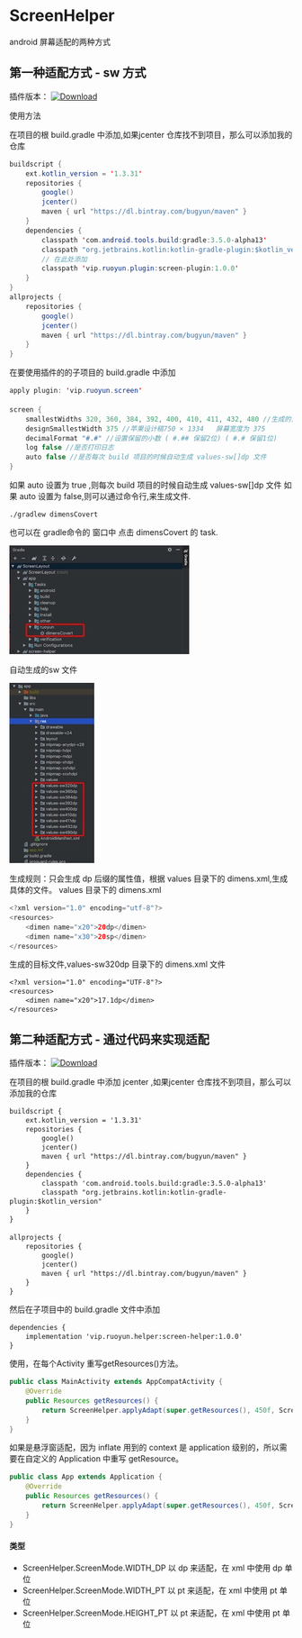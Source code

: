 # ScreenHelper

android 屏幕适配的两种方式


## 第一种适配方式 - sw 方式
插件版本：
[ ![Download](https://api.bintray.com/packages/bugyun/maven/screen-plugin/images/download.svg?version=1.0.0) ](https://bintray.com/bugyun/maven/screen-plugin/1.0.0/link)

使用方法

在项目的根 build.gradle 中添加,如果jcenter 仓库找不到项目，那么可以添加我的仓库

```java
buildscript {
    ext.kotlin_version = '1.3.31'
    repositories {
        google()
        jcenter()
        maven { url "https://dl.bintray.com/bugyun/maven" }
    }
    dependencies {
        classpath 'com.android.tools.build:gradle:3.5.0-alpha13'
        classpath "org.jetbrains.kotlin:kotlin-gradle-plugin:$kotlin_version"
        // 在此处添加
        classpath 'vip.ruoyun.plugin:screen-plugin:1.0.0'
    }
}
allprojects {
    repositories {
        google()
        jcenter()
        maven { url "https://dl.bintray.com/bugyun/maven" }
    }
}
```

在要使用插件的的子项目的 build.gradle 中添加

```java
apply plugin: 'vip.ruoyun.screen'

screen {
    smallestWidths 320, 360, 384, 392, 400, 410, 411, 432, 480 //生成的目标屏幕宽度的适配文件
    designSmallestWidth 375 //苹果设计稿750 × 1334   屏幕宽度为 375
    decimalFormat "#.#" //设置保留的小数 ( #.## 保留2位) ( #.# 保留1位)
    log false //是否打印日志
    auto false //是否每次 build 项目的时候自动生成 values-sw[]dp 文件
}
```

如果 auto 设置为 true ,则每次 build 项目的时候自动生成 values-sw[]dp 文件
如果 auto 设置为 false,则可以通过命令行,来生成文件.
```
./gradlew dimensCovert
```
也可以在 gradle命令的 窗口中 点击 dimensCovert 的 task.

![](https://github.com/bugyun/ScreenHelper/blob/master/art/15572467899577.jpg?raw=true)

自动生成的sw 文件

![](https://github.com/bugyun/ScreenHelper/blob/master/art/15572468488661.jpg?raw=true)

生成规则：只会生成 dp 后缀的属性值，根据 values 目录下的 dimens.xml,生成具体的文件。
values 目录下的 dimens.xml
```java
<?xml version="1.0" encoding="utf-8"?>
<resources>
    <dimen name="x20">20dp</dimen>
    <dimen name="x30">20sp</dimen>
</resources>
```
生成的目标文件,values-sw320dp 目录下的 dimens.xml 文件
```
<?xml version="1.0" encoding="UTF-8"?>
<resources>
    <dimen name="x20">17.1dp</dimen>
</resources>
```

## 第二种适配方式 - 通过代码来实现适配
插件版本：
[ ![Download](https://api.bintray.com/packages/bugyun/maven/screen-helper/images/download.svg?version=1.0.0) ](https://bintray.com/bugyun/maven/screen-helper/1.0.0/link)

在项目的根 build.gradle 中添加 jcenter ,如果jcenter 仓库找不到项目，那么可以添加我的仓库
```
buildscript {
    ext.kotlin_version = '1.3.31'
    repositories {
        google()
        jcenter()
        maven { url "https://dl.bintray.com/bugyun/maven" }
    }
    dependencies {
        classpath 'com.android.tools.build:gradle:3.5.0-alpha13'
        classpath "org.jetbrains.kotlin:kotlin-gradle-plugin:$kotlin_version"
    }
}

allprojects {
    repositories {
        google()
        jcenter()
        maven { url "https://dl.bintray.com/bugyun/maven" }
    }
}
```
然后在子项目中的 build.gradle 文件中添加
```
dependencies {
    implementation 'vip.ruoyun.helper:screen-helper:1.0.0'
}
```

使用，在每个Activity 重写getResources()方法。
```java
public class MainActivity extends AppCompatActivity {
    @Override
    public Resources getResources() {
        return ScreenHelper.applyAdapt(super.getResources(), 450f, ScreenHelper.ScreenMode.WIDTH_DP);
    }
}
```

如果是悬浮窗适配，因为 inflate 用到的 context 是 application 级别的，所以需要在自定义的 Application 中重写 getResource。

```java
public class App extends Application {
    @Override
    public Resources getResources() {
        return ScreenHelper.applyAdapt(super.getResources(), 450f, ScreenHelper.ScreenMode.WIDTH_DP);
    }
}
```

#### 类型
- ScreenHelper.ScreenMode.WIDTH_DP 以 dp 来适配，在 xml 中使用 dp 单位
- ScreenHelper.ScreenMode.WIDTH_PT 以 pt 来适配，在 xml 中使用 pt 单位
- ScreenHelper.ScreenMode.HEIGHT_PT 以 pt 来适配，在 xml 中使用 pt 单位



